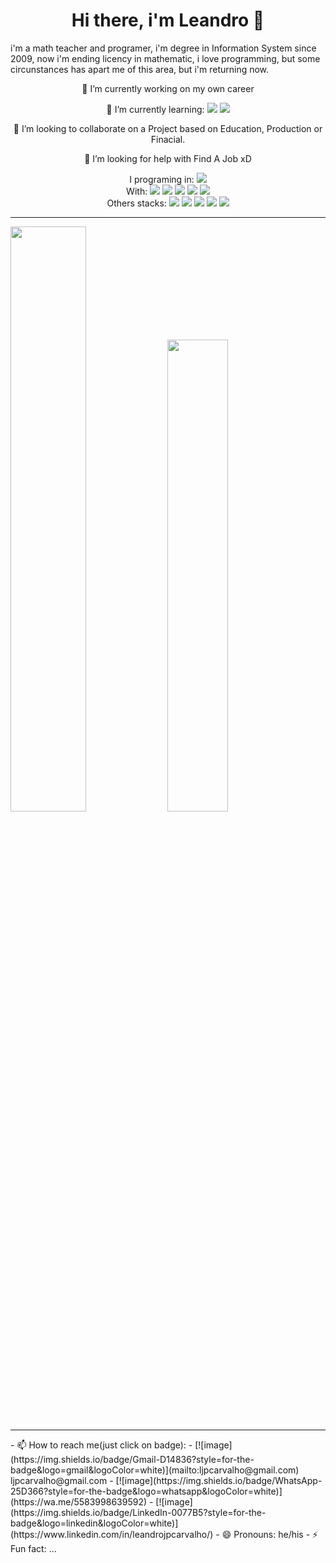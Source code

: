 <div align="center" >
  <h1>  Hi there, i'm Leandro 👋 </h1>
</div>
<div>
  <p>i'm a math teacher and programer, i'm degree in Information System since 2009, now i'm ending licency in mathematic, i love programming, but some circunstances has apart me of this area, but i'm returning now.</p>
</div>
<div align="center">
  <p>🔭 I’m currently working on my own career</p>
  <div> 🌱 I’m currently learning:
      <img src="https://img.shields.io/badge/Node%20js-339933?style=for-the-badge&logo=nodedotjs&logoColor=white" />
      <img src="https://img.shields.io/badge/Vue%20js-35495E?style=for-the-badge&logo=vuedotjs&logoColor=4FC08D" />
  </div>
  <div>
    <p>👯 I’m looking to collaborate on a Project based on Education, Production or Finacial.</p>
    <p> 🤔 I’m looking for help with Find A Job xD</p>
  </div>
    I programing in:
    <img src="https://img.shields.io/badge/JavaScript-323330?style=for-the-badge&logo=javascript&logoColor=F7DF1E" />
  <div>
    With:
    <img src="https://img.shields.io/badge/TypeScript-007ACC?style=for-the-badge&logo=typescript&logoColor=white" />
    <img src="https://img.shields.io/badge/Redux-593D88?style=for-the-badge&logo=redux&logoColor=white" />
    <img src="https://img.shields.io/badge/React-20232A?style=for-the-badge&logo=react&logoColor=61DAFB" />
    <img src="https://img.shields.io/badge/Vite-B73BFE?style=for-the-badge&logo=vite&logoColor=FFD62E" />
    <img src="https://img.shields.io/badge/Jest-C21325?style=for-the-badge&logo=jest&logoColor=white" />
  </div>
  <div>
    Others stacks:
    <img src="https://img.shields.io/badge/HTML5-E34F26?style=for-the-badge&logo=html5&logoColor=white" />
    <img src="https://img.shields.io/badge/CSS3-1572B6?style=for-the-badge&logo=css3&logoColor=white" />
    <img src="https://img.shields.io/badge/Material%20UI-007FFF?style=for-the-badge&logo=mui&logoColor=white" />
    <img src="https://img.shields.io/badge/styled--components-DB7093?style=for-the-badge&logo=styled-components&logoColor=white" />
    <img src="https://img.shields.io/badge/PHP-777BB4?style=for-the-badge&logo=php&logoColor=white" />
  </div>
</div>
</div>
<hr>
<div>
  <img src="https://github-readme-stats.vercel.app/api?username=leandrojpcarvalho&show_icons=true&&include_all_commits=true&count_private=true&hide_border=true&title_color=00bfbf&icon_color=00bfbf%25text_color=c9d1d9&bg_color=0d1117" width="49%" />
  <img src="https://github-readme-stats.vercel.app/api/top-langs/?username=leandrojpcarvalho&layout=compact&hide_border=true&tilte_color&text_color=00bfbf&bg_color=0d1117" width="44%" />
</div>
<hr>
- 📫 How to reach me(just click on badge):
  - [![image](https://img.shields.io/badge/Gmail-D14836?style=for-the-badge&logo=gmail&logoColor=white)](mailto:ljpcarvalho@gmail.com) ljpcarvalho@gmail.com
  - [![image](https://img.shields.io/badge/WhatsApp-25D366?style=for-the-badge&logo=whatsapp&logoColor=white)](https://wa.me/5583998639592)
  - [![image](https://img.shields.io/badge/LinkedIn-0077B5?style=for-the-badge&logo=linkedin&logoColor=white)](https://www.linkedin.com/in/leandrojpcarvalho/)
- 😄 Pronouns: he/his
- ⚡ Fun fact: ...
